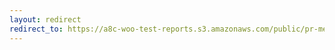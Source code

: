 ```yaml
---
layout: redirect
redirect_to: https://a8c-woo-test-reports.s3.amazonaws.com/public/pr-merge/40980/e2e/index.html
---
```

